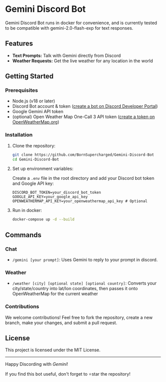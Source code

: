 # Gemini Discord Bot

Gemini Discord Bot runs in docker for convenience, and is currently tested to be compatible with gemini-2.0-flash-exp for text responses.

## Features

- **Text Prompts:** Talk with Gemini directly from Discord
- **Weather Requests:** Get the live weather for any location in the world

## Getting Started

### Prerequisites

- Node.js (v18 or later)
- Discord Bot account & token ([create a bot on Discord Developer Portal](https://discord.com/developers/applications))
- Google Gemini API token
- (optional) Open Weather Map One-Call 3 API token ([create a token on OpenWeatherMap.org](https://openweathermap.org/api/one-call-3))

### Installation

1. Clone the repository:

    ```sh
    git clone https://github.com/BornSupercharged/Gemini-Discord-Bot
    cd Gemini-Discord-Bot
    ```

2. Set up environment variables:

    Create a `.env` file in the root directory and add your Discord bot token and Google API key:

    ```env
    DISCORD_BOT_TOKEN=your_discord_bot_token
    GOOGLE_API_KEY=your_google_api_key
    OPENWEATHERMAP_API_KEY=your_openweathermap_api_key # Optional
    ```

3. Run in docker:

    ```sh
    docker-compose up -d --build
    ```

## Commands

### Chat
- `/gemini [your prompt]`: Uses Gemini to reply to your prompt in discord.

### Weather
- `/weather [city] [optional state] [optional country]`: Converts your city/state/country into lat/lon coordinates, then passes it onto OpenWeatherMap for the current weather 

### Contributions

We welcome contributions! Feel free to fork the repository, create a new branch, make your changes, and submit a pull request.

## License

This project is licensed under the MIT License.

---

Happy Discording with *Gemini*!

If you find this bot useful, don't forget to ⭐star the repository!
